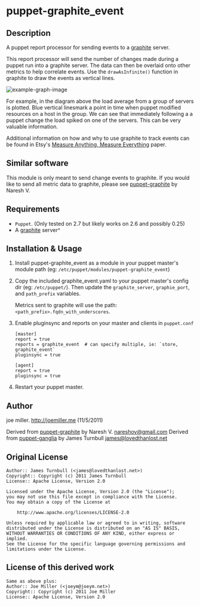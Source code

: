puppet-graphite_event
=====================

Description
-----------

A puppet report processor for sending events to a 
[graphite](http://graphite.wikidot.com/) server.

This report processor will send the number of changes made during a puppet
run into a graphite server. The data can then be overlaid onto other metrics
to help correlate events.  Use the `drawAsInfinite()` function in graphite 
to draw the events as vertical lines.

![example-graph-image](https://github.com/joemiller/puppet-graphite_event/raw/master/example-graph.png)

For example, in the diagram above the load average from a group of servers 
is plotted. Blue vertical linesmark a point in time when puppet modified 
resources on a host in the group. We can see that immediately following a
a puppet change the load spiked on one of the servers. This can be 
very valuable information.

Additional information on how and why to use graphite to track events
can be found in Etsy's [Measure Anything, Measure Everything](http://codeascraft.etsy.com/2011/02/15/measure-anything-measure-everything/)
paper.

Similar software
----------------

This module is only meant to send change events to graphite. If you would 
like to send all metric data to graphite, please see
[puppet-graphite](https://github.com/nareshov/puppet-graphite) by Naresh V.


Requirements
------------

* `Puppet`. (Only tested on 2.7 but likely works on 2.6 and possibly 0.25)
* A [graphite](http://graphite.wikidot.com/) server^

Installation & Usage
--------------------

1. Install puppet-graphite_event as a module in your puppet master's module
   path (eg: `/etc/puppet/modules/puppet-graphite_event`)

2. Copy the included graphite_event.yaml to your puppet master's config
   dir (eg: `/etc/puppet/`). Then update the `graphite_server`, `graphie_port`,
   and `path_prefix` variables.
   
   Metrics sent to graphite will use the path: `<path_prefix>.fqdn_with_underscores`.
   
3.  Enable pluginsync and reports on your master and clients in `puppet.conf`

        [master]
        report = true
        reports = graphite_event  # can specify multiple, ie: `store, graphite_event`
        pluginsync = true
        
        [agent]
        report = true
        pluginsync = true

4.  Restart your puppet master.

Author
------

joe miller.  http://joemiller.me (11/5/2011)

Derived from [puppet-graphite](https://github.com/nareshov/puppet-graphite) by Naresh V. <nareshov@gmail.com>
Derived from [puppet-ganglia](https://github.com/jamtur01/puppet-ganglia) by James Turnbull <james@lovedthanlost.net>

Original License
----------------

    Author:: James Turnbull (<james@lovedthanlost.net>)
    Copyright:: Copyright (c) 2011 James Turnbull
    License:: Apache License, Version 2.0

    Licensed under the Apache License, Version 2.0 (the "License");
    you may not use this file except in compliance with the License.
    You may obtain a copy of the License at

        http://www.apache.org/licenses/LICENSE-2.0

    Unless required by applicable law or agreed to in writing, software
    distributed under the License is distributed on an "AS IS" BASIS,
    WITHOUT WARRANTIES OR CONDITIONS OF ANY KIND, either express or implied.
    See the License for the specific language governing permissions and
    limitations under the License.

License of this derived work
----------------------------

    Same as above plus:
    Author:: Joe Miller (<joeym@joeym.net>)
    Copyright:: Copyright (c) 2011 Joe Miller
    License:: Apache License, Version 2.0
